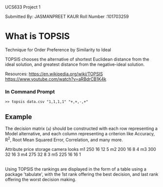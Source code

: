 UCS633
Project 1


Submitted By: JASMANPREET KAUR 
Roll Number :101703259


# What is TOPSIS

Technique for Order Preference by Similarity to Ideal

TOPSIS chooses the alternative of shortest Euclidean distance from the ideal solution, and greatest distance from the negative-ideal
solution.

Resources:
https://en.wikipedia.org/wiki/TOPSIS
https://www.youtube.com/watch?v=aRBdrCB1K4k



### In Command Prompt
```
>> topsis data.csv "1,1,1,1" "+,+,-,+"
```

## Example

The decision matrix (`a`) should be constructed with each row representing a Model alternative, and each column representing a criterion like Accuracy, R<sup>2</sup>, Root Mean Squared Error, Correlation, and many more.

Attribute 	price	storage	camera	looks
m1	         250	    16	     12	     5
m2	         200	    16  	  8	     4
m3	         300	    32	     16	     3
m4	         275	    32	      8	     3
m5	         225	    16	     16	     1


<br>
Using TOPSIS the rankings are displayed in the form of a table using a package 'tabulate', with the 1st rank offering the best decision, and last rank offering the worst decision making.
